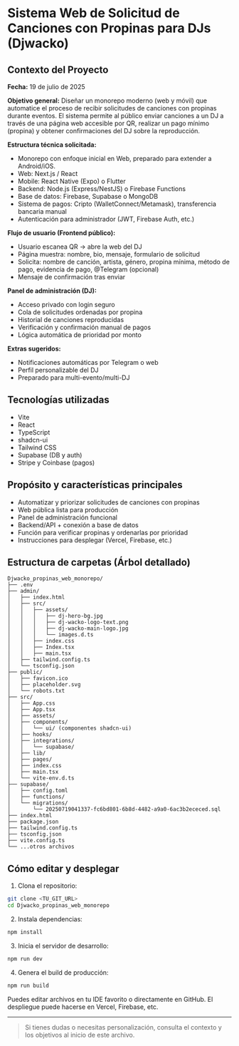 # Sistema Web de Solicitud de Canciones con Propinas para DJs (Djwacko)

## Contexto del Proyecto

**Fecha:** 19 de julio de 2025

**Objetivo general:**
Diseñar un monorepo moderno (web y móvil) que automatice el proceso de recibir solicitudes de canciones con propinas durante eventos. El sistema permite al público enviar canciones a un DJ a través de una página web accesible por QR, realizar un pago mínimo (propina) y obtener confirmaciones del DJ sobre la reproducción.

**Estructura técnica solicitada:**
- Monorepo con enfoque inicial en Web, preparado para extender a Android/iOS.
- Web: Next.js / React
- Mobile: React Native (Expo) o Flutter
- Backend: Node.js (Express/NestJS) o Firebase Functions
- Base de datos: Firebase, Supabase o MongoDB
- Sistema de pagos: Cripto (WalletConnect/Metamask), transferencia bancaria manual
- Autenticación para administrador (JWT, Firebase Auth, etc.)

**Flujo de usuario (Frontend público):**
- Usuario escanea QR → abre la web del DJ
- Página muestra: nombre, bio, mensaje, formulario de solicitud
- Solicita: nombre de canción, artista, género, propina mínima, método de pago, evidencia de pago, @Telegram (opcional)
- Mensaje de confirmación tras enviar

**Panel de administración (DJ):**
- Acceso privado con login seguro
- Cola de solicitudes ordenadas por propina
- Historial de canciones reproducidas
- Verificación y confirmación manual de pagos
- Lógica automática de prioridad por monto

**Extras sugeridos:**
- Notificaciones automáticas por Telegram o web
- Perfil personalizable del DJ
- Preparado para multi-evento/multi-DJ

## Tecnologías utilizadas
- Vite
- React
- TypeScript
- shadcn-ui
- Tailwind CSS
- Supabase (DB y auth)
- Stripe y Coinbase (pagos)

## Propósito y características principales
- Automatizar y priorizar solicitudes de canciones con propinas
- Web pública lista para producción
- Panel de administración funcional
- Backend/API + conexión a base de datos
- Función para verificar propinas y ordenarlas por prioridad
- Instrucciones para desplegar (Vercel, Firebase, etc.)

## Estructura de carpetas (Árbol detallado)

```
Djwacko_propinas_web_monorepo/
├── .env
├── admin/
│   ├── index.html
│   ├── src/
│   │   ├── assets/
│   │   │   ├── dj-hero-bg.jpg
│   │   │   ├── dj-wacko-logo-text.png
│   │   │   ├── dj-wacko-main-logo.jpg
│   │   │   └── images.d.ts
│   │   ├── index.css
│   │   ├── Index.tsx
│   │   ├── main.tsx
│   ├── tailwind.config.ts
│   └── tsconfig.json
├── public/
│   ├── favicon.ico
│   ├── placeholder.svg
│   └── robots.txt
├── src/
│   ├── App.css
│   ├── App.tsx
│   ├── assets/
│   ├── components/
│   │   └── ui/ (componentes shadcn-ui)
│   ├── hooks/
│   ├── integrations/
│   │   └── supabase/
│   ├── lib/
│   ├── pages/
│   ├── index.css
│   ├── main.tsx
│   └── vite-env.d.ts
├── supabase/
│   ├── config.toml
│   ├── functions/
│   └── migrations/
│       └── 20250719041337-fc6bd801-6b8d-4482-a9a0-6ac3b2ececed.sql
├── index.html
├── package.json
├── tailwind.config.ts
├── tsconfig.json
├── vite.config.ts
└── ...otros archivos
```

## Cómo editar y desplegar

1. Clona el repositorio:
```sh
git clone <TU_GIT_URL>
cd Djwacko_propinas_web_monorepo
```
2. Instala dependencias:
```sh
npm install
```
3. Inicia el servidor de desarrollo:
```sh
npm run dev
```
4. Genera el build de producción:
```sh
npm run build
```

Puedes editar archivos en tu IDE favorito o directamente en GitHub. El despliegue puede hacerse en Vercel, Firebase, etc.

---

> Si tienes dudas o necesitas personalización, consulta el contexto y los objetivos al inicio de este archivo.

